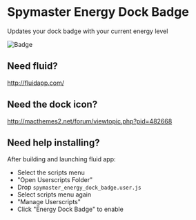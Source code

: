 Spymaster Energy Dock Badge
===========================

Updates your dock badge with your current energy level

![Badge](http://farm3.static.flickr.com/2467/3639325704_6ff1cca27a_o.jpg)

Need fluid?
-----------

<http://fluidapp.com/>

Need the dock icon?
-------------------

<http://macthemes2.net/forum/viewtopic.php?pid=482668>

Need help installing?
---------------------

After building and launching fluid app:

* Select the scripts menu
* "Open Userscripts Folder"
* Drop `spymaster_energy_dock_badge.user.js`
* Select scripts menu again
* "Manage Userscripts"
* Click "Energy Dock Badge" to enable
